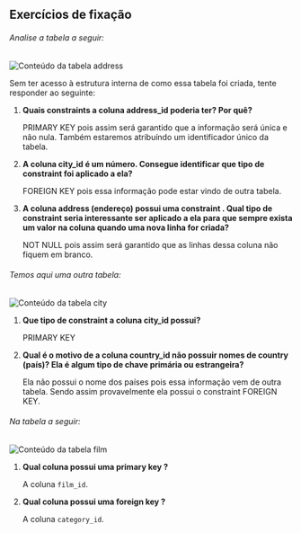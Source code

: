 ## Exercícios de fixação
###### Analise a tabela a seguir:
![Conteúdo da tabela address](https://s3.us-east-2.amazonaws.com/assets.app.betrybe.com/back-end/sql/images/table1-a6228d5cf09aea61d1e205b18663d256.png)

Sem ter acesso à estrutura interna de como essa tabela foi criada, tente responder ao seguinte:

1. **Quais constraints a coluna address_id poderia ter? Por quê?**

    PRIMARY KEY pois assim será garantido que a informação será única e não nula. Também estaremos atribuíndo um identificador único da tabela.

2. **A coluna city_id é um número. Consegue identificar que tipo de constraint foi aplicado a ela?**
    
    FOREIGN KEY pois essa informação pode estar vindo de outra tabela.

3.  **A coluna address (endereço) possui uma constraint . Qual tipo de constraint seria interessante ser aplicado a ela para que sempre exista um valor na coluna quando uma nova linha for criada?**
    
    NOT NULL pois assim será garantido que as linhas dessa coluna não fiquem em branco.


###### Temos aqui uma outra tabela:
![Conteúdo da tabela `city`](https://s3.us-east-2.amazonaws.com/assets.app.betrybe.com/back-end/sql/images/table2-bc817500d0add9d388501e776cdd26d6.png)

1. **Que tipo de constraint a coluna city_id possui?**
    
    PRIMARY KEY

2. **Qual é o motivo de a coluna country_id não possuir nomes de country (país)? Ela é algum tipo de chave primária ou estrangeira?**
    
    Ela não possui o nome dos países pois essa informação vem de outra tabela. Sendo assim provavelmente ela possui o constraint FOREIGN KEY.

###### Na tabela a seguir:
![Conteúdo da tabela `film`](https://s3.us-east-2.amazonaws.com/assets.app.betrybe.com/back-end/sql/images/table3-dfbcb99a6654c108ca5f6258e7a3dcd1.png)

1. **Qual coluna possui uma primary key ?**
    
    A coluna `film_id`.

2. **Qual coluna possui uma foreign key ?**
    
    A coluna `category_id`.

